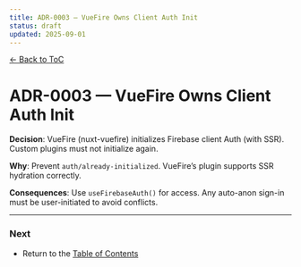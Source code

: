 ```yaml
---
title: ADR-0003 — VueFire Owns Client Auth Init
status: draft
updated: 2025-09-01
---
```


[← Back to ToC](../copilot-00-toc.md)

# ADR-0003 — VueFire Owns Client Auth Init

**Decision**: VueFire (nuxt-vuefire) initializes Firebase client Auth (with SSR). Custom plugins must not initialize again.

**Why**: Prevent `auth/already-initialized`. VueFire’s plugin supports SSR hydration correctly.

**Consequences**: Use `useFirebaseAuth()` for access. Any auto-anon sign-in must be user-initiated to avoid conflicts.

---

### Next
- Return to the [Table of Contents](../copilot-00-toc.md)

